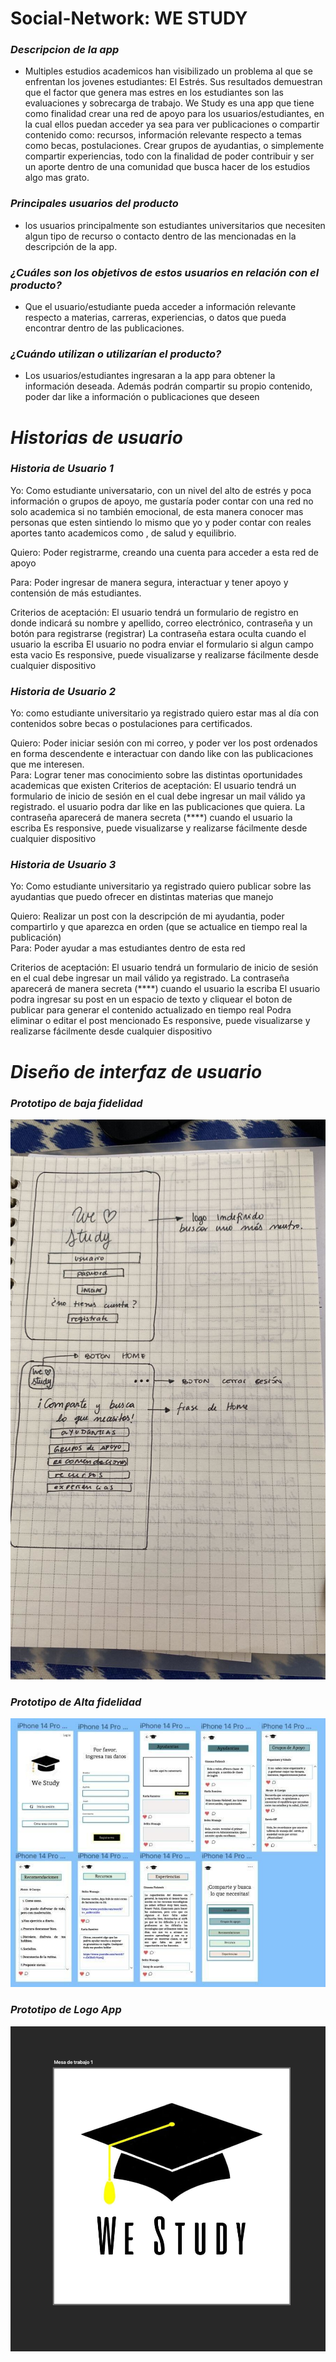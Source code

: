 # **Social-Network: WE STUDY**

### ***Descripcion de la app***
* Multiples estudios academicos han visibilizado un problema al que se enfrentan los jovenes estudiantes: El Estrés.
Sus resultados demuestran que el factor que genera mas estres en los estudiantes son las evaluaciones y sobrecarga de trabajo.
We Study es una app que tiene como finalidad crear una red de apoyo para los usuarios/estudiantes, en la cual ellos puedan acceder ya sea para ver publicaciones o compartir contenido como: recursos, información relevante respecto a temas como becas, postulaciones. Crear grupos de ayudantias, o simplemente compartir experiencias, todo con la finalidad de poder contribuir y ser un aporte dentro de una comunidad que busca hacer de los estudios algo mas grato.

### ***Principales usuarios del producto***
* los usuarios principalmente son estudiantes universitarios que necesiten algun tipo de recurso o contacto dentro de las mencionadas en la descripción de la app.

### ***¿Cuáles son los objetivos de estos usuarios en relación con el producto?***
* Que el usuario/estudiante pueda acceder a información relevante respecto a materias, carreras, experiencias, o datos que pueda encontrar dentro de las publicaciones.

### ***¿Cuándo utilizan o utilizarían el producto?***

* Los usuarios/estudiantes ingresaran a la app para obtener la información deseada. Además podrán compartir su propio contenido, poder dar like a información o publicaciones que deseen

# *Historias de usuario*

### ***Historia de Usuario 1***

Yo: Como estudiante universatario, con un nivel del alto de estrés y poca información o grupos de apoyo, me gustaría poder contar con una red no solo academica si no también emocional, de esta manera conocer mas personas que esten sintiendo lo mismo que yo y poder contar con reales aportes tanto academicos como , de salud y equilibrio.

Quiero: Poder registrarme, creando una cuenta para acceder a esta red de apoyo

Para: Poder ingresar de manera segura, interactuar y tener apoyo y contensión de más estudiantes.

Criterios de aceptación:
El usuario tendrá un formulario de registro en donde indicará su nombre y apellido, correo electrónico, contraseña y un botón para registrarse (registrar)
La contraseña estara oculta cuando el usuario la escriba
El usuario no podra enviar el formulario si algun campo esta vacio
Es responsive, puede visualizarse y realizarse fácilmente desde cualquier dispositivo

### ***Historia de Usuario 2***

Yo: como estudiante universitario ya registrado quiero estar mas al día con contenidos sobre becas o postulaciones para certificados.

Quiero: Poder iniciar sesión con mi correo, y poder ver los post ordenados en forma descendente e interactuar con dando like con las publicaciones que me interesen.                                                                      
Para: Lograr tener mas conocimiento sobre las distintas oportunidades academicas que existen
Criterios de aceptación:
El usuario tendrá un formulario de inicio de sesión en el cual debe ingresar un mail válido ya registrado.
el usuario podra dar like en las publicaciones que quiera.
La contraseña aparecerá de manera secreta (****) cuando el usuario la escriba
Es responsive, puede visualizarse y realizarse fácilmente desde cualquier dispositivo

### ***Historia de Usuario 3***

Yo: Como estudiante universitario ya registrado quiero publicar sobre las ayudantias que puedo ofrecer en distintas materias que manejo

Quiero: Realizar un post con la descripción de mi ayudantia, poder compartirlo y que aparezca en orden (que se actualice en tiempo real la publicación)                                                                                          
Para: Poder ayudar a mas estudiantes dentro de esta red

Criterios de aceptación:
El usuario tendrá un formulario de inicio de sesión en el cual debe ingresar un mail válido ya registrado.
La contraseña aparecerá de manera secreta (****) cuando el usuario la escriba
El usuario podra ingresar su post en un espacio de texto y cliquear el boton de publicar para generar el contenido actualizado en tiempo real
Podra eliminar o editar el post mencionado
Es responsive, puede visualizarse y realizarse fácilmente desde cualquier dispositivo


# *Diseño de interfaz de usuario*

### ***Prototipo de baja fidelidad***

![prototipo1](src/imagenes/prototipo-BF.jpg)


### ***Prototipo de Alta fidelidad***

![prototipo2](src/imagenes/prototipo-AL.jpg)

### ***Prototipo de Logo App***

![prototipoLogo](src/imagenes/LOGO.jpg)

